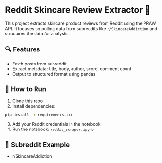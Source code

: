 # Reddit Skincare Review Extractor 🧴

This project extracts skincare product reviews from Reddit using the PRAW API. It focuses on pulling data from subreddits like `r/SkincareAddiction` and structures the data for analysis.

## 🔍 Features

- Fetch posts from subreddit
- Extract metadata: title, body, author, score, comment count
- Output to structured format using pandas

## 🚀 How to Run

1. Clone this repo
2. Install dependencies:

```bash
pip install -r requirements.txt
```

3. Add your Reddit credentials in the notebook
4. Run the notebook: `reddit_scraper.ipynb`


## 📌 Subreddit Example
- r/SkincareAddiction
